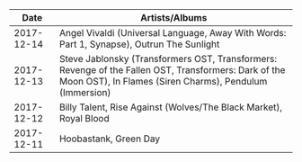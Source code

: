 | Date       | Artists/Albums |
| ---------- | -------------- |
| 2017-12-14 | Angel Vivaldi (Universal Language, Away With Words: Part 1, Synapse), Outrun The Sunlight |
| 2017-12-13 | Steve Jablonsky (Transformers OST, Transformers: Revenge of the Fallen OST, Transformers: Dark of the Moon OST), In Flames (Siren Charms), Pendulum (Immersion) |
| 2017-12-12 | Billy Talent, Rise Against (Wolves/The Black Market), Royal Blood |
| 2017-12-11 | Hoobastank, Green Day |
